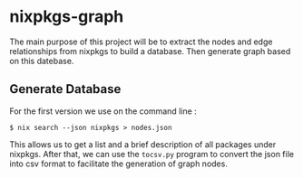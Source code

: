 # nixpkgs-graph
The main purpose of this project will be to extract the nodes and edge relationships from nixpkgs to build a database. Then generate graph based on this datebase.

## Generate Database
For the first version we use on the command line :

```
$ nix search --json nixpkgs > nodes.json
```

This allows us to get a list and a brief description of all packages under nixpkgs.
After that, we can use the `tocsv.py` program to convert the json file into csv format to facilitate the generation of graph nodes.
